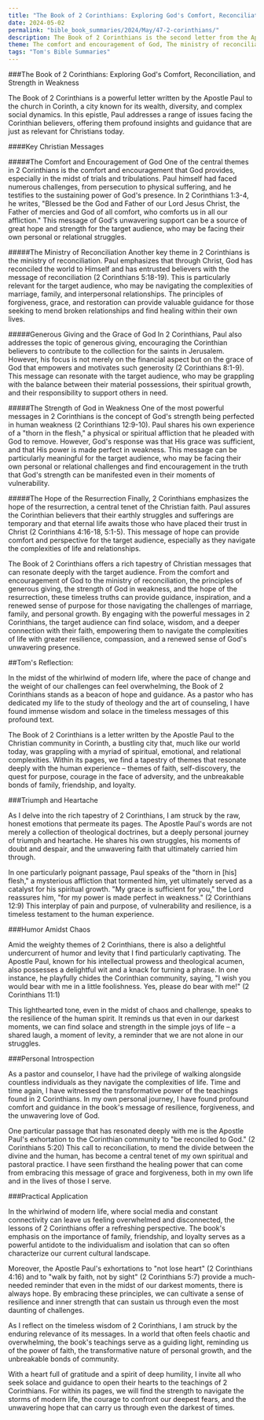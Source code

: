 ```yaml
---
title: "The Book of 2 Corinthians: Exploring God's Comfort, Reconciliation, and Strength in Weakness - Tom's Summaries 1"
date: 2024-05-02
permalink: "bible_book_summaries/2024/May/47-2-corinthians/"
description: The Book of 2 Corinthians is the second letter from the Apostle Paul to the Corinthian Church. Paul defends the apostolic ministry and authority against false teachers who boast in outward appearances and undermine the message of grace.
theme: The comfort and encouragement of God, The ministry of reconciliation, Generous giving and the grace of God, The strength of God in weakness, The hope of the resurrection
tags: "Tom's Bible Summaries"
---
```


###The Book of 2 Corinthians: Exploring God's Comfort, Reconciliation, and Strength in Weakness

The Book of 2 Corinthians is a powerful letter written by the Apostle Paul to the church in Corinth, a city known for its wealth, diversity, and complex social dynamics. In this epistle, Paul addresses a range of issues facing the Corinthian believers, offering them profound insights and guidance that are just as relevant for Christians today.

####Key Christian Messages

#####The Comfort and Encouragement of God
One of the central themes in 2 Corinthians is the comfort and encouragement that God provides, especially in the midst of trials and tribulations. Paul himself had faced numerous challenges, from persecution to physical suffering, and he testifies to the sustaining power of God's presence. In 2 Corinthians 1:3-4, he writes, "Blessed be the God and Father of our Lord Jesus Christ, the Father of mercies and God of all comfort, who comforts us in all our affliction." This message of God's unwavering support can be a source of great hope and strength for the target audience, who may be facing their own personal or relational struggles.

#####The Ministry of Reconciliation
Another key theme in 2 Corinthians is the ministry of reconciliation. Paul emphasizes that through Christ, God has reconciled the world to Himself and has entrusted believers with the message of reconciliation (2 Corinthians 5:18-19). This is particularly relevant for the target audience, who may be navigating the complexities of marriage, family, and interpersonal relationships. The principles of forgiveness, grace, and restoration can provide valuable guidance for those seeking to mend broken relationships and find healing within their own lives.

#####Generous Giving and the Grace of God
In 2 Corinthians, Paul also addresses the topic of generous giving, encouraging the Corinthian believers to contribute to the collection for the saints in Jerusalem. However, his focus is not merely on the financial aspect but on the grace of God that empowers and motivates such generosity (2 Corinthians 8:1-9). This message can resonate with the target audience, who may be grappling with the balance between their material possessions, their spiritual growth, and their responsibility to support others in need.

#####The Strength of God in Weakness
One of the most powerful messages in 2 Corinthians is the concept of God's strength being perfected in human weakness (2 Corinthians 12:9-10). Paul shares his own experience of a "thorn in the flesh," a physical or spiritual affliction that he pleaded with God to remove. However, God's response was that His grace was sufficient, and that His power is made perfect in weakness. This message can be particularly meaningful for the target audience, who may be facing their own personal or relational challenges and find encouragement in the truth that God's strength can be manifested even in their moments of vulnerability.

#####The Hope of the Resurrection
Finally, 2 Corinthians emphasizes the hope of the resurrection, a central tenet of the Christian faith. Paul assures the Corinthian believers that their earthly struggles and sufferings are temporary and that eternal life awaits those who have placed their trust in Christ (2 Corinthians 4:16-18, 5:1-5). This message of hope can provide comfort and perspective for the target audience, especially as they navigate the complexities of life and relationships.

The Book of 2 Corinthians offers a rich tapestry of Christian messages that can resonate deeply with the target audience. From the comfort and encouragement of God to the ministry of reconciliation, the principles of generous giving, the strength of God in weakness, and the hope of the resurrection, these timeless truths can provide guidance, inspiration, and a renewed sense of purpose for those navigating the challenges of marriage, family, and personal growth. By engaging with the powerful messages in 2 Corinthians, the target audience can find solace, wisdom, and a deeper connection with their faith, empowering them to navigate the complexities of life with greater resilience, compassion, and a renewed sense of God's unwavering presence.

##Tom's Reflection: 


In the midst of the whirlwind of modern life, where the pace of change and the weight of our challenges can feel overwhelming, the Book of 2 Corinthians stands as a beacon of hope and guidance. As a pastor who has dedicated my life to the study of theology and the art of counseling, I have found immense wisdom and solace in the timeless messages of this profound text.

The Book of 2 Corinthians is a letter written by the Apostle Paul to the Christian community in Corinth, a bustling city that, much like our world today, was grappling with a myriad of spiritual, emotional, and relational complexities. Within its pages, we find a tapestry of themes that resonate deeply with the human experience – themes of faith, self-discovery, the quest for purpose, courage in the face of adversity, and the unbreakable bonds of family, friendship, and loyalty.

###Triumph and Heartache

As I delve into the rich tapestry of 2 Corinthians, I am struck by the raw, honest emotions that permeate its pages. The Apostle Paul's words are not merely a collection of theological doctrines, but a deeply personal journey of triumph and heartache. He shares his own struggles, his moments of doubt and despair, and the unwavering faith that ultimately carried him through.

In one particularly poignant passage, Paul speaks of the "thorn in [his] flesh," a mysterious affliction that tormented him, yet ultimately served as a catalyst for his spiritual growth. "My grace is sufficient for you," the Lord reassures him, "for my power is made perfect in weakness." (2 Corinthians 12:9) This interplay of pain and purpose, of vulnerability and resilience, is a timeless testament to the human experience.

###Humor Amidst Chaos

Amid the weighty themes of 2 Corinthians, there is also a delightful undercurrent of humor and levity that I find particularly captivating. The Apostle Paul, known for his intellectual prowess and theological acumen, also possesses a delightful wit and a knack for turning a phrase. In one instance, he playfully chides the Corinthian community, saying, "I wish you would bear with me in a little foolishness. Yes, please do bear with me!" (2 Corinthians 11:1)

This lighthearted tone, even in the midst of chaos and challenge, speaks to the resilience of the human spirit. It reminds us that even in our darkest moments, we can find solace and strength in the simple joys of life – a shared laugh, a moment of levity, a reminder that we are not alone in our struggles.

###Personal Introspection

As a pastor and counselor, I have had the privilege of walking alongside countless individuals as they navigate the complexities of life. Time and time again, I have witnessed the transformative power of the teachings found in 2 Corinthians. In my own personal journey, I have found profound comfort and guidance in the book's message of resilience, forgiveness, and the unwavering love of God.

One particular passage that has resonated deeply with me is the Apostle Paul's exhortation to the Corinthian community to "be reconciled to God." (2 Corinthians 5:20) This call to reconciliation, to mend the divide between the divine and the human, has become a central tenet of my own spiritual and pastoral practice. I have seen firsthand the healing power that can come from embracing this message of grace and forgiveness, both in my own life and in the lives of those I serve.

###Practical Application

In the whirlwind of modern life, where social media and constant connectivity can leave us feeling overwhelmed and disconnected, the lessons of 2 Corinthians offer a refreshing perspective. The book's emphasis on the importance of family, friendship, and loyalty serves as a powerful antidote to the individualism and isolation that can so often characterize our current cultural landscape.

Moreover, the Apostle Paul's exhortations to "not lose heart" (2 Corinthians 4:16) and to "walk by faith, not by sight" (2 Corinthians 5:7) provide a much-needed reminder that even in the midst of our darkest moments, there is always hope. By embracing these principles, we can cultivate a sense of resilience and inner strength that can sustain us through even the most daunting of challenges.

As I reflect on the timeless wisdom of 2 Corinthians, I am struck by the enduring relevance of its messages. In a world that often feels chaotic and overwhelming, the book's teachings serve as a guiding light, reminding us of the power of faith, the transformative nature of personal growth, and the unbreakable bonds of community.

With a heart full of gratitude and a spirit of deep humility, I invite all who seek solace and guidance to open their hearts to the teachings of 2 Corinthians. For within its pages, we will find the strength to navigate the storms of modern life, the courage to confront our deepest fears, and the unwavering hope that can carry us through even the darkest of times.



